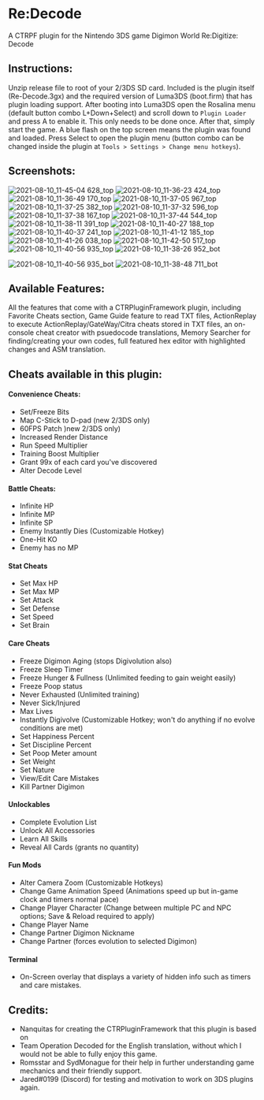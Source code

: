 # Re:Decode
 A CTRPF plugin for the Nintendo 3DS game Digimon World Re:Digitize: Decode

 ## Instructions:
 Unzip release file to root of your 2/3DS SD card. Included is the plugin itself (Re-Decode.3gx) and the required version of Luma3DS (boot.firm) that has plugin loading support. After booting into Luma3DS open the Rosalina menu (default button combo L+Down+Select) and scroll down to `Plugin Loader` and press A to enable it. This only needs to be done once. After that, simply start the game. A blue flash on the top screen means the plugin was found and loaded. Press Select to open the plugin menu (button combo can be changed inside the plugin at `Tools > Settings > Change menu hotkeys`).

 ## Screenshots:
 ![2021-08-10_11-45-04 628_top](https://user-images.githubusercontent.com/18319133/128909024-892161b3-43c4-4eae-a0a3-87d474b7424f.jpeg)
 ![2021-08-10_11-36-23 424_top](https://user-images.githubusercontent.com/18319133/128908487-b4d6be01-5372-44f5-9643-62fff81f1038.jpeg)
 ![2021-08-10_11-36-49 170_top](https://user-images.githubusercontent.com/18319133/128908709-35610fc4-5a71-4a49-9246-645d04fc9d23.jpeg)
 ![2021-08-10_11-37-05 967_top](https://user-images.githubusercontent.com/18319133/128908730-3f099126-784f-4989-a640-d98b8ab61969.jpeg)
 ![2021-08-10_11-37-25 382_top](https://user-images.githubusercontent.com/18319133/128908742-df41c22c-e0de-447a-a57a-47dd9cb6a045.jpeg)
 ![2021-08-10_11-37-32 596_top](https://user-images.githubusercontent.com/18319133/128908751-565c611b-28a6-4b1f-a503-1c69efcb867d.jpeg)
 ![2021-08-10_11-37-38 167_top](https://user-images.githubusercontent.com/18319133/128908761-9509de43-5284-4456-bd49-325325af4471.jpeg)
 ![2021-08-10_11-37-44 544_top](https://user-images.githubusercontent.com/18319133/128908770-97cba7f1-fe0e-4530-836e-d384b962ac6d.jpeg)
 ![2021-08-10_11-38-11 391_top](https://user-images.githubusercontent.com/18319133/128909007-df148ffe-aefd-499f-b2b9-872b3320778d.jpeg)
 ![2021-08-10_11-40-27 188_top](https://user-images.githubusercontent.com/18319133/128909011-ded84b12-6d63-488f-818a-06548707ff09.jpeg)
 ![2021-08-10_11-40-37 241_top](https://user-images.githubusercontent.com/18319133/128909013-5f7d215d-b788-44dd-b65d-609a136bd599.jpeg)
 ![2021-08-10_11-41-12 185_top](https://user-images.githubusercontent.com/18319133/128909018-6985e22c-92d7-48d0-9da9-60cb41f40de4.jpeg)
 ![2021-08-10_11-41-26 038_top](https://user-images.githubusercontent.com/18319133/128909022-db646db8-4e60-4124-91a2-ae31c708b5af.jpeg)
 ![2021-08-10_11-42-50 517_top](https://user-images.githubusercontent.com/18319133/128909023-567cbc2a-dbcc-482b-a346-ef17ffd33ea0.jpeg)
 ![2021-08-10_11-40-56 935_top](https://user-images.githubusercontent.com/18319133/128909016-0b48f8c4-8e22-4812-bb10-b91f414792dd.jpeg)
 ![2021-08-10_11-38-26 952_bot](https://user-images.githubusercontent.com/18319133/128909009-c22df7f9-6e69-4574-a62e-18e915a03ea9.jpeg)

 ![2021-08-10_11-40-56 935_bot](https://user-images.githubusercontent.com/18319133/128909014-fcae95cf-be6c-4625-b833-89d1e62695a5.jpeg)
 ![2021-08-10_11-38-48 711_bot](https://user-images.githubusercontent.com/18319133/128909010-f58cdd78-1127-4fe8-b57d-c4b99c3b86fa.jpeg)

 ## Available Features:

 All the features that come with a CTRPluginFramework plugin, including Favorite Cheats section, Game Guide feature to read TXT files, ActionReplay to execute ActionReplay/GateWay/Citra cheats stored in TXT files, an on-console cheat creator with psuedocode translations, Memory Searcher for finding/creating your own codes, full featured hex editor with highlighted changes and ASM translation.

 ## Cheats available in this plugin:

 #### Convenience Cheats:
 * Set/Freeze Bits
 * Map C-Stick to D-pad (new 2/3DS only)
 * 60FPS Patch )new 2/3DS only)
 * Increased Render Distance
 * Run Speed Multiplier
 * Training Boost Multiplier
 * Grant 99x of each card you've discovered
 * Alter Decode Level

 #### Battle Cheats:
 * Infinite HP
 * Infinite MP
 * Infinite SP
 * Enemy Instantly Dies (Customizable Hotkey)
 * One-Hit KO
 * Enemy has no MP

 #### Stat Cheats
 * Set Max HP
 * Set Max MP
 * Set Attack
 * Set Defense
 * Set Speed
 * Set Brain

 #### Care Cheats
 * Freeze Digimon Aging (stops Digivolution also)
 * Freeze Sleep Timer
 * Freeze Hunger & Fullness (Unlimited feeding to gain weight easily)
 * Freeze Poop status
 * Never Exhausted (Unlimited training)
 * Never Sick/Injured
 * Max Lives
 * Instantly Digivolve (Customizable Hotkey; won't do anything if no evolve conditions are met)
 * Set Happiness Percent
 * Set Discipline Percent
 * Set Poop Meter amount
 * Set Weight
 * Set Nature
 * View/Edit Care Mistakes
 * Kill Partner Digimon

 #### Unlockables
 * Complete Evolution List
 * Unlock All Accessories
 * Learn All Skills
 * Reveal All Cards (grants no quantity)

 #### Fun Mods
 * Alter Camera Zoom (Customizable Hotkeys)
 * Change Game Animation Speed (Animations speed up but in-game clock and timers normal pace)
 * Change Player Character (Change between multiple PC and NPC options; Save & Reload required to apply)
 * Change Player Name
 * Change Partner Digimon Nickname
 * Change Partner (forces evolution to selected Digimon)

 #### Terminal
 * On-Screen overlay that displays a variety of hidden info such as timers and care mistakes.

 ## Credits:
 * Nanquitas for creating the CTRPluginFramework that this plugin is based on
 * Team Operation Decoded for the English translation, without which I would not be able to fully enjoy this game.
 * Romsstar and SydMonague for their help in further understanding game mechanics and their friendly support.
 * Jared#0199 (Discord) for testing and motivation to work on 3DS plugins again.
